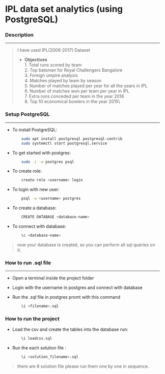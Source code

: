 # IPL data set analytics (using PostgreSQL)
### **Description**
---
>I have used IPL(2008-2017) Dataset 
>* **Objectives**\
	1. Total runs scored by team\
	2. Top batsman for Royal Challengers Bangalore\
	3. Foreign umpire analysis\
	4. Matches played by team by season\
	5. Number of matches played per year for all the years in IPL\
	6. Number of matches won per team per year in IPL\
	7. Extra runs conceded per team in the year 2016\
	8. Top 10 economical bowlers in the year 2015\

### **Setup PostgreSQL**
---
*  To install PostgreSQL:
	```bash
		sudo apt install postgresql postgresql-contrib
		sudo systemctl start postgresql.service
	```

*  To get started with postgres:
	
	```bash
		sudo -i -u postgres psql
	```

*  To create role:
	
	```bash
		create role <username> login
	```
*  To login with new user:
	
	```bash
		psql -u <username> postgres
	```
*  To create a database:
	
	```bash
		CREATE DATABASE <database-name>	
	```
*  To connect with database:
	
	```bash
		\c <database-name>
	```
		
>now your database is created, so you can perform all sql queries on it.
		
		
### **How to run <filename>.sql file**	
---	
* Open a terminal inside the project folder
* Login with the username in postgres and connect with database
* Run the .sql file in postgres promt with this command
		
	```bash
		\i <filename>.sql
	```


### **How to run the project**
* Load the csv and create the tables into the database run:

	```bash
		\i loadcsv.sql
	```
* Run the each solution file :

	```bash
		\i <solution_filename>.sql
	```	
		
>there are 8 solution file please run them one by one in sequence.